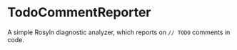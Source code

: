 # TodoCommentReporter
A simple Rosyln diagnostic analyzer, which reports on `// TODO` comments in code.
